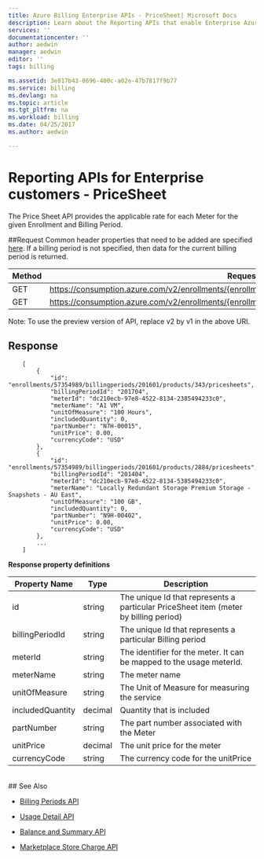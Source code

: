 ```yaml
---
title: Azure Billing Enterprise APIs - PriceSheet| Microsoft Docs
description: Learn about the Reporting APIs that enable Enterprise Azure customers to pull consumption data programmatically.
services: ''
documentationcenter: ''
author: aedwin
manager: aedwin
editor: ''
tags: billing

ms.assetid: 3e817b43-0696-400c-a02e-47b7817f9b77
ms.service: billing
ms.devlang: na
ms.topic: article
ms.tgt_pltfrm: na
ms.workload: billing
ms.date: 04/25/2017
ms.author: aedwin

---
```

# Reporting APIs for Enterprise customers - PriceSheet

The Price Sheet API provides the applicable rate for each Meter for the given Enrollment and Billing Period.

##Request
Common header properties that need to be added are specified [here](billing-enterprise-api.md). If a billing period is not specified, then data for the current billing period is returned.

|Method | Request URI|
|-|-|
|GET|https://consumption.azure.com/v2/enrollments/{enrollmentNumber}/pricesheet|
|GET|https://consumption.azure.com/v2/enrollments/{enrollmentNumber}/billingPeriods/{billingPeriod}/pricesheet|

Note: To use the preview version of API, replace v2 by v1 in the above URI.
## Response

	
  		[
    		{
    		  	"id": "enrollments/57354989/billingperiods/201601/products/343/pricesheets",
    	  		"billingPeriodId": "201704",
				"meterId": "dc210ecb-97e8-4522-8134-2385494233c0",
    	  		"meterName": "A1 VM",
    	  		"unitOfMeasure": "100 Hours",
    	 	 	"includedQuantity": 0,
    	  		"partNumber": "N7H-00015",
    	  		"unitPrice": 0.00,
    	  		"currencyCode": "USD"
    		},
    		{
    	  		"id": "enrollments/57354989/billingperiods/201601/products/2884/pricesheets",
    	  		"billingPeriodId": "201404",
				"meterId": "dc210ecb-97e8-4522-8134-5385494233c0",
    	  		"meterName": "Locally Redundant Storage Premium Storage - Snapshots - AU East",
    	  		"unitOfMeasure": "100 GB",
    	  		"includedQuantity": 0,
    	  		"partNumber": "N9H-00402",
    	  		"unitPrice": 0.00,
    	  		"currencyCode": "USD"
    		},
			...
		]
	

**Response property definitions**

|Property Name| Type| Description
|-|-|-|
|id| string| The unique Id that represents a particular PriceSheet item (meter by billing period)|
|billingPeriodId| string| The unique Id that represents a particular Billing period|
|meterId| string| The identifier for the meter. It can be mapped to the usage meterId.|
|meterName| string| The meter name|
|unitOfMeasure| string| The Unit of Measure for measuring the service|
|includedQuantity| decimal| Quantity that is included |
|partNumber| string| The part number associated with the Meter|
|unitPrice| decimal| The unit price for the meter|
|currencyCode| string| The currency code for the unitPrice|
<br/>
## See Also

* [Billing Periods API](billing-enterprise-api-billing-periods.md)

* [Usage Detail API](billing-enterprise-api-usage-detail.md)

* [Balance and Summary API](billing-enterprise-api-balance-summary.md)

* [Marketplace Store Charge API](billing-enterprise-api-marketplace-storecharge.md)
